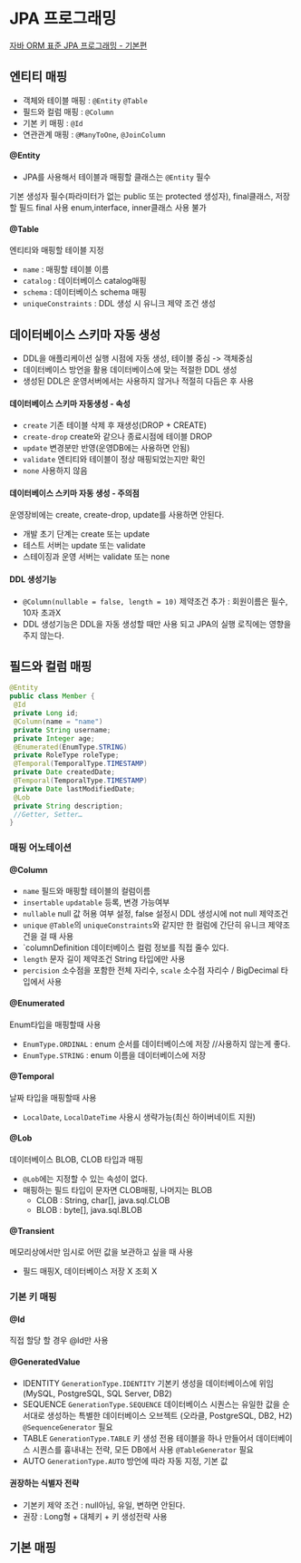 # JPA 프로그래밍

[자바 ORM 표준 JPA 프로그래밍 - 기본편](https://www.inflearn.com/course/ORM-JPA-Basic/dashboard)

## 엔티티 매핑
* 객체와 테이블 매핑 : `@Entity` `@Table` 
* 필드와 컬럼 매핑 : `@Column` 
* 기본 키 매핑 : `@Id` 
* 연관관계 매핑 : `@ManyToOne`, `@JoinColumn`

#### @Entity
* JPA를 사용해서 테이블과 매핑할 클래스는 `@Entity` 필수

기본 생성자 필수(파라미터가 없는 public 또는 protected 생성자), final클래스, 저장할 필드 final 사용 enum,interface, inner클래스 사용 불가

#### @Table
엔티티와 매핑할 테이블 지정
* `name` : 매핑할 테이블 이름
* `catalog` : 데이터베이스 catalog매핑
* `schema` : 데이터베이스 schema 매핑
* `uniqueConstraints` : DDL 생성 시 유니크 제약 조건 생성


## 데이터베이스 스키마 자동 생성
* DDL을 애플리케이션 실행 시점에 자동 생성, 테이블 중심 -> 객체중심
* 데이터베이스 방언을 활용 데이터베이스에 맞는 적절한 DDL 생성 
* 생성된 DDL은 운영서버에서는 사용하지 않거나 적절히 다듬은 후 사용

#### 데이터베이스 스키마 자동생성 - 속성
* `create` 기존 테이블 삭제 후 재생성(DROP + CREATE)
* `create-drop` create와 같으나 종료시점에 테이블 DROP
* `update` 변경분만 반영(운영DB에는 사용하면 안됨)
* `validate` 엔티티와 테이블이 정상 매핑되었는지만 확인
* `none` 사용하지 않음
#### 데이터베이스 스키마 자동 생성 - 주의점
운영장비에는 create, create-drop, update를 사용하면 안된다.
* 개발 초기 단계는 create 또는 update
* 테스트 서버는 update 또는 validate
* 스테이징과 운영 서버는 validate 또는 none
#### DDL 생성기능
* `@Column(nullable = false, length = 10)` 제약조건 추가 : 회원이름은 필수, 10자 초과X
* DDL 생성기능은 DDL을 자동 생성할 때만 사용 되고 JPA의 실행 로직에는 영향을 주지 않는다.

## 필드와 컬럼 매핑
```java
@Entity 
public class Member { 
 @Id 
 private Long id; 
 @Column(name = "name") 
 private String username; 
 private Integer age; 
 @Enumerated(EnumType.STRING) 
 private RoleType roleType; 
 @Temporal(TemporalType.TIMESTAMP) 
 private Date createdDate; 
 @Temporal(TemporalType.TIMESTAMP) 
 private Date lastModifiedDate; 
 @Lob 
 private String description; 
 //Getter, Setter… 
}
```
### 매핑 어노테이션 
#### @Column
* `name` 필드와 매핑할 테이블의 컬럼이름
* `insertable` `updatable` 등록, 변경 가능여부
* `nullable` null 값 허용 여부 설정, false 설정시 DDL 생성시에 not null 제약조건
* `unique` `@Table`의 `uniqueConstraints`와 같지만 한 컬럼에 간단히 유니크 제약조건을 걸 때 사용
* `columnDefinition 데이터베이스 컬럼 정보를 직접 줄수 있다.
* `length` 문자 길이 제약조건 String 타입에만 사용
* `percision` 소수점을 포함한 전체 자리수, `scale` 소수점 자리수 / BigDecimal 타입에서 사용 
#### @Enumerated
Enum타입을 매핑할때 사용
* `EnumType.ORDINAL` : enum 순서를 데이터베이스에 저장 //사용하지 않는게 좋다.
* `EnumType.STRING` : enum 이름을 데이터베이스에 저장
#### @Temporal
날짜 타입을 매핑할때 사용
* `LocalDate`, `LocalDateTime` 사용시 생략가능(최신 하이버네이트 지원)
#### @Lob
데이터베이스 BLOB, CLOB 타입과 매핑
* `@Lob`에는 지정할 수 있는 속성이 없다.
* 매핑하는 필드 타입이 문자면 CLOB매핑, 나머지는 BLOB
  * CLOB : String, char[], java.sql.CLOB
  * BLOB : byte[], java.sql.BLOB 
#### @Transient
메모리상에서만 임시로 어떤 값을 보관하고 싶을 때 사용
* 필드 매핑X, 데이터베이스 저장 X 조회 X

### 기본 키 매핑
#### @Id 
직접 할당 할 경우 @Id만 사용
#### @GeneratedValue
* IDENTITY
`GenerationType.IDENTITY` 기본키 생성을 데이터베이스에 위임 (MySQL, PostgreSQL, SQL Server, DB2)
* SEQUENCE
`GenerationType.SEQUENCE` 데이터베이스 시퀀스는 유일한 값을 순서대로 생성하는 특별한 데이터베이스 오브젝트 (오라클, PostgreSQL, DB2, H2)
`@SequenceGenerator` 필요
* TABLE
`GenerationType.TABLE` 키 생성 전용 테이블을 하나 만들어서 데이터베이스 시퀀스를 흉내내는 전략, 모든 DB에서 사용
`@TableGenerator` 필요
* AUTO
`GenerationType.AUTO` 방언에 따라 자동 지정, 기본 값
#### 권장하는 식별자 전략
* 기본키 제약 조건 : null아님, 유일, 변하면 안된다.
* 권장 : Long형 + 대체키 + 키 생성전략 사용

## 기본 매핑

